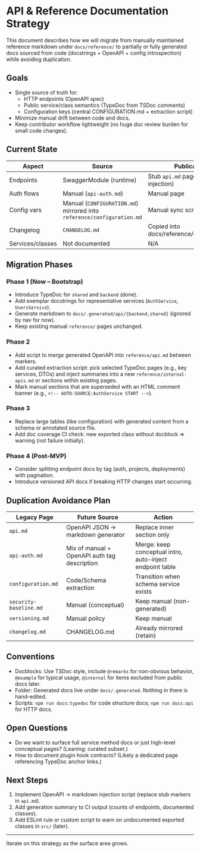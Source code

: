 # API & Reference Documentation Strategy

This document describes how we will migrate from manually maintained reference markdown under `docs/reference/` to partially or fully generated docs sourced from code (docstrings + OpenAPI + config introspection) while avoiding duplication.

## Goals

- Single source of truth for:
  - HTTP endpoints (OpenAPI spec)
  - Public service/class semantics (TypeDoc from TSDoc comments)
  - Configuration keys (central CONFIGURATION.md + extraction script)
- Minimize manual drift between code and docs.
- Keep contributor workflow lightweight (no huge doc review burden for small code changes).

## Current State

| Aspect | Source | Publication |
|--------|--------|-------------|
| Endpoints | SwaggerModule (runtime) | Stub `api.md` page (planned injection) |
| Auth flows | Manual (`api-auth.md`) | Manual page |
| Config vars | Manual (`CONFIGURATION.md`) mirrored into `reference/configuration.md` | Manual sync script |
| Changelog | `CHANGELOG.md` | Copied into docs/reference/changelog.md |
| Services/classes | Not documented | N/A |

## Migration Phases

### Phase 1 (Now – Bootstrap)

- Introduce TypeDoc for `shared` and `backend` (done).
- Add exemplar docstrings for representative services (`AuthService`, `UsersService`).
- Generate markdown to `docs/.generated/api/{backend,shared}` (ignored by nav for now).
- Keep existing manual `reference/` pages unchanged.

### Phase 2

- Add script to merge generated OpenAPI into `reference/api.md` between markers.
- Add curated extraction script: pick selected TypeDoc pages (e.g., key services, DTOs) and inject summaries into a new `reference/internal-apis.md` or sections within existing pages.
- Mark manual sections that are superseded with an HTML comment banner (e.g., `<!-- AUTO-SOURCE:AuthService START -->`).

### Phase 3

- Replace large tables (like configuration) with generated content from a schema or annotated source file.
- Add doc coverage CI check: new exported class without docblock => warning (not failure initially).

### Phase 4 (Post-MVP)

- Consider splitting endpoint docs by tag (auth, projects, deployments) with pagination.
- Introduce versioned API docs if breaking HTTP changes start occurring.

## Duplication Avoidance Plan

| Legacy Page | Future Source | Action |
|-------------|---------------|--------|
| `api.md` | OpenAPI JSON -> markdown generator | Replace inner section only |
| `api-auth.md` | Mix of manual + OpenAPI auth tag description | Merge: keep conceptual intro, auto-inject endpoint table |
| `configuration.md` | Code/Schema extraction | Transition when schema service exists |
| `security-baseline.md` | Manual (conceptual) | Keep manual (non-generated) |
| `versioning.md` | Manual policy | Keep manual |
| `changelog.md` | CHANGELOG.md | Already mirrored (retain) |

## Conventions

- Docblocks: Use TSDoc style, include `@remarks` for non-obvious behavior, `@example` for typical usage, `@internal` for items excluded from public docs later.
- Folder: Generated docs live under `docs/.generated`. Nothing in there is hand-edited.
- Scripts: `npm run docs:typedoc` for code structure docs; `npm run docs:api` for HTTP docs.

## Open Questions

- Do we want to surface full service method docs or just high-level conceptual pages? (Leaning: curated subset.)
- How to document plugin hook contracts? (Likely a dedicated page referencing TypeDoc anchor links.)

## Next Steps

1. Implement OpenAPI -> markdown injection script (replace stub markers in `api.md`).
2. Add generation summary to CI output (counts of endpoints, documented classes).
3. Add ESLint rule or custom script to warn on undocumented exported classes in `src/` (later).

---
Iterate on this strategy as the surface area grows.
